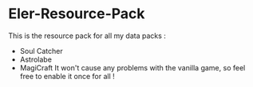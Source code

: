 # Eler-Resource-Pack
This is the resource pack for all my data packs :
* Soul Catcher
* Astrolabe
* MagiCraft
It won't cause any problems with the vanilla game, so feel free to enable it once for all !

